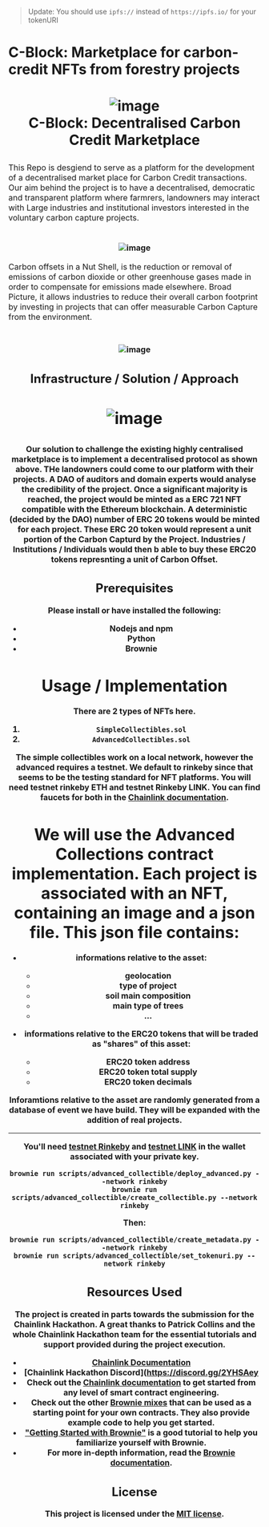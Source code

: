 > Update: You should use `ipfs://` instead of `https://ipfs.io/` for your tokenURI

# C-Block: Marketplace for carbon-credit NFTs from forestry projects

<h1 align="center">
  
  ![image](https://drive.google.com/uc?export=view&id=1t5-R_76JmHLmhAaG2n9Sf1ApvbymEyog)
  <a name="logo" href="https://drive.google.com/file/d/1t5-R_76JmHLmhAaG2n9Sf1ApvbymEyog/view?usp=sharing" alt="Carbon Credit Marketplace" width="200"></a>
  <br>
  C-Block: Decentralised Carbon Credit Marketplace
  </h4>
</div>
<p><font size="3">
This Repo is desgiend to serve as a platform for the development of a decentralised market place for Carbon Credit transactions. Our aim behind the project is to have a decentralised, democratic and transparent platform where farmrers, landowners may interact with Large industries and institutional investors interested in the voluntary carbon capture projects.  
  
  <h1 align="center">
  
  ![image](https://drive.google.com/uc?export=view&id=1WoPft4sMm-cRpxaCM3tY7Ure2ErbIXOa)

  </h4>
</div>
<p><font size="3">
Carbon offsets in a Nut Shell, is the reduction or removal of emissions of carbon dioxide or other greenhouse gases made in order to compensate for emissions made elsewhere. Broad Picture, it allows industries to reduce their overall carbon footprint by investing in projects that can offer measurable Carbon Capture from the environment. 
    
  <h1 align="center">
  
  ![image](https://drive.google.com/uc?export=view&id=1MHjvzIQZmmL7kvVh5ai3JE52hOukQEzo)

## Infrastructure / Solution / Approach
    
  <h1 align="center">
  
  ![image](https://drive.google.com/uc?export=view&id=1T0axKQpcUirAld_vUQIfSO8_8ow3myJM)

  </h4>
</div>
<p><font size="3">

Our solution to challenge the existing highly centralised marketplace is to implement a decentralised protocol as shown above. THe landowners could come to our platform with their projects. A DAO of auditors and domain experts would analyse the credibility of the project. Once a significant majority is reached, the project would be minted as a ERC 721 NFT compatible with the Ethereum blockchain. A deterministic (decided by the DAO) number of ERC 20 tokens would be minted for each project. These ERC 20 token would represent a unit portion of the Carbon Capturd by the Project. Industries / Institutions / Individuals would then b able to buy these ERC20 tokens represnting a unit of Carbon Offset.  
  
    
## Prerequisites

Please install or have installed the following:

- Nodejs and npm
- Python
- Brownie 


# Usage / Implementation
  
There are 2 types of NFTs here. 
1. `SimpleCollectibles.sol`
2. `AdvancedCollectibles.sol`

The simple collectibles work on a local network,  however the advanced requires a testnet. We default to rinkeby since that seems to be the testing standard for NFT platforms. You will need testnet rinkeby ETH and testnet Rinkeby LINK. You can find faucets for both in the [Chainlink documentation](https://docs.chain.link/docs/link-token-contracts#rinkeby). 

# We will use the Advanced Collections contract implementation. Each project is associated with an NFT, containing an image and a json file. This json file contains:
  - informations relative to the asset: 
    - geolocation
    - type of project 
    - soil main composition
    - main type of trees
    - ...
  
  - informations relative to the ERC20 tokens that will be traded as "shares" of this asset:
    - ERC20 token address
    - ERC20 token total supply
    - ERC20 token decimals

Inforamtions relative to the asset are randomly generated from a database of event we have build. They will be expanded with the addition of real projects.
  
---
  
You'll need [testnet Rinkeby](https://faucet.rinkeby.io/) and [testnet LINK](https://rinkeby.chain.link/) in the wallet associated with your private key. 

```
brownie run scripts/advanced_collectible/deploy_advanced.py --network rinkeby
brownie run scripts/advanced_collectible/create_collectible.py --network rinkeby
```
Then:
```
brownie run scripts/advanced_collectible/create_metadata.py --network rinkeby
brownie run scripts/advanced_collectible/set_tokenuri.py --network rinkeby
```

## Resources Used

The project is created in parts towards the submission for the Chainlink Hackathon. A great thanks to Patrick Collins and the whole Chainlink Hackathon team for the essential tutorials and support provided during the project execution. 

* [Chainlink Documentation](https://docs.chain.link/docs)
* [Chainlink Hackathon Discord](https://discord.gg/2YHSAey
* Check out the [Chainlink documentation](https://docs.chain.link/docs) to get started from any level of smart contract engineering. 
* Check out the other [Brownie mixes](https://github.com/brownie-mix/) that can be used as a starting point for your own contracts. They also provide example code to help you get started.
* ["Getting Started with Brownie"](https://medium.com/@iamdefinitelyahuman/getting-started-with-brownie-part-1-9b2181f4cb99) is a good tutorial to help you familiarize yourself with Brownie.
* For more in-depth information, read the [Brownie documentation](https://eth-brownie.readthedocs.io/en/stable/).

## License

This project is licensed under the [MIT license](LICENSE).

